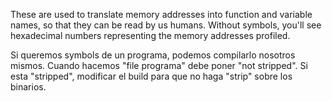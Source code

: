 These are used to translate memory addresses into function and variable names, so that they can be read by us humans. Without symbols, you'll see hexadecimal numbers representing the memory addresses profiled.

Si queremos symbols de un programa, podemos compilarlo nosotros mismos.
Cuando hacemos "file programa" debe poner "not stripped".
Si esta "stripped", modificar el build para que no haga "strip" sobre los binarios.
